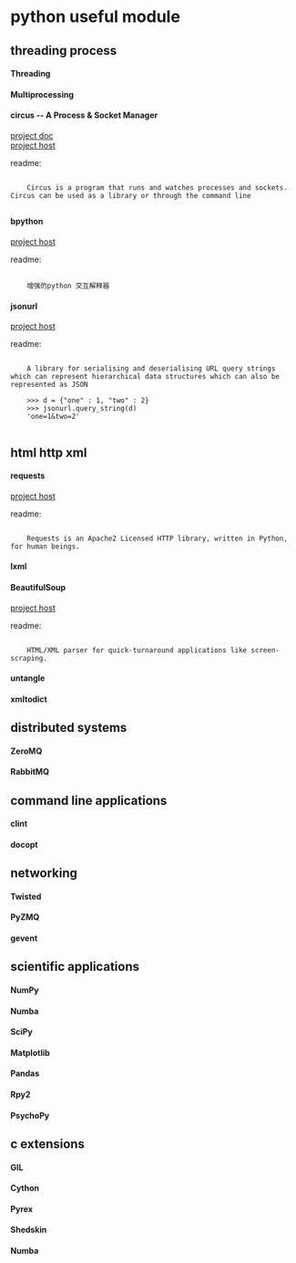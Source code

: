 # python useful module



## threading process 

#### Threading

#### Multiprocessing

#### circus -- A Process & Socket Manager

[project doc](http://circus.readthedocs.org/en/latest/#running-a-circus-daemon)  
[project host](https://github.com/mozilla-services/circus)  

readme:  

```

	Circus is a program that runs and watches processes and sockets. Circus can be used as a library or through the command line

```

## 

#### bpython

[project host](http://bpython-interpreter.org/downloads/)

readme:

```

	增强的python 交互解释器

```


#### jsonurl

[project host](https://pypi.python.org/pypi/jsonurl/1.0.0)

readme:

```

	A library for serialising and deserialising URL query strings which can represent hierarchical data structures which can also be represented as JSON

	>>> d = {"one" : 1, "two" : 2}
	>>> jsonurl.query_string(d)
	'one=1&two=2'
	
```




## html http xml


#### requests

[project host](https://pypi.python.org/pypi/requests/2.1.0)

readme:

```
	
	Requests is an Apache2 Licensed HTTP library, written in Python, for human beings.
```

#### lxml


#### BeautifulSoup

[project host](https://pypi.python.org/pypi/BeautifulSoup/3.2.1)

readme:

```	

	HTML/XML parser for quick-turnaround applications like screen-scraping.
```

#### untangle

#### xmltodict





## distributed systems

#### ZeroMQ

#### RabbitMQ







## command line applications


#### clint

#### docopt




## networking

#### Twisted

#### PyZMQ

#### gevent






## scientific applications


#### NumPy
#### Numba
#### SciPy
#### Matplotlib
#### Pandas
#### Rpy2
#### PsychoPy





## c extensions


#### GIL
#### Cython
#### Pyrex
#### Shedskin
#### Numba
